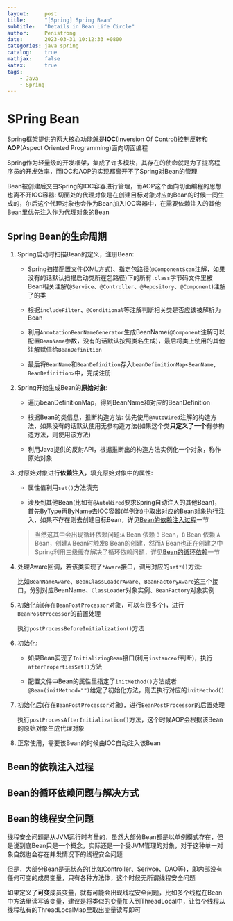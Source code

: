 ```yaml
---
layout:     post
title:      "[Spring] Spring Bean"
subtitle:   "Details in Bean Life Circle"
author:     Penistrong
date:       2023-03-31 10:12:33 +0800
categories: java spring
catalog:    true
mathjax:    false
katex:      true
tags:
    - Java
    - Spring
---
```


# SPring Bean

Spring框架提供的两大核心功能就是**IOC**(Inversion Of Control)控制反转和**AOP**(Aspect Oriented Programming)面向切面编程

Spring作为轻量级的开发框架，集成了许多模块，其存在的使命就是为了提高程序员的开发效率，而IOC和AOP的实现都离开不了Spring对Bean的管理

Bean被创建后交由Spring的IOC容器进行管理，而AOP这个面向切面编程的思想也离不开IOC容器: 切面处的代理对象是在创建目标对象对应的Bean的时候一同生成的，尔后这个代理对象也会作为Bean加入IOC容器中，在需要依赖注入的其他Bean里优先注入作为代理对象的Bean

## Spring Bean的生命周期

1. Spring启动时扫描Bean的定义，注册Bean:

   - Spring扫描配置文件(XML方式)、指定包路径(`@ComponentScan`注解，如果没有的话默认扫描启动类所在包路径)下的所有`.class`字节码文件里被Bean相关注解(`@Service`、`@Controller`、`@Repository`、`@Component`)注解了的类

   - 根据`includeFilter`、`@Conditional`等注解判断相关类是否应该被解析为Bean

   - 利用`AnnotationBeanNameGenerator`生成BeanName(`@Component`注解可以配置`BeanName`参数，没有的话默认按照类名生成)，最后将类上使用的其他注解赋值给`BeanDefinition`

   - 最后将`BeanName`和`BeanDefinition`存入`beanDefinitionMap<BeanName, BeanDefinition>`中，完成注册

2. Spring开始生成Bean的**原始对象**:

   - 遍历beanDefinitionMap，得到BeanName和对应的BeanDefinition

   - 根据Bean的类信息，推断构造方法: 优先使用`@AutoWired`注解的构造方法，如果没有的话默认使用无参构造方法(如果这个类**只定义了一个**有参构造方法，则使用该方法)

   - 利用Java提供的反射API，根据推断出的构造方法实例化一个对象，称作原始对象

3. 对原始对象进行**依赖注入**，填充原始对象中的属性:

   - 属性值利用`set()`方法填充

   - 涉及到其他Bean(比如有`@AutoWired`要求Spring自动注入的其他Bean)，首先ByType再ByName去IOC容器(单例池)中取出对应的Bean对象执行注入，如果不存在则去创建目标Bean，详见[Bean的依赖注入过程](#bean的依赖注入过程)一节
  
   > 当然这其中会出现循环依赖问题:`A` Bean 依赖 `B` Bean，`B` Bean 依赖 `A` Bean，创建`A` Bean时触发`B` Bean的创建，然而`A` Bean也正在创建之中
   > Spring利用三级缓存解决了循环依赖问题，详见[Bean的循环依赖](#bean的循环依赖问题与解决方式)一节

4. 处理Aware回调，若该类实现了`*Aware`接口，调用对应的`set*()`方法:

   比如`BeanNameAware`、`BeanClassLoaderAware`、`BeanFactoryAware`这三个接口，分别对应BeanName、`ClassLoader`对象实例、`BeanFactory`对象实例

5. 初始化前(存在`BeanPostProcessor`对象，可以有很多个)，进行`BeanPostProcessor`的前置处理

   执行`postProcessBeforeInitialization()`方法

6. 初始化:

   - 如果Bean实现了`InitializingBean`接口(利用`instanceof`判断)，执行`afterPropertiesSet()`方法

   - 配置文件中Bean的属性里指定了`initMethod()`方法或者`@Bean(initMethod="")`给定了初始化方法，则去执行对应的`initMethod()`

7. 初始化后(存在`BeanPostProcessor`对象)，进行`BeanPostProcessor`的后置处理

   执行`postProcessAfterInitialization()`方法，这个时候AOP会根据该Bean的原始对象生成代理对象

8. 正常使用，需要该Bean的时候由IOC自动注入该Bean

## Bean的依赖注入过程

## Bean的循环依赖问题与解决方式

## Bean的线程安全问题

线程安全问题是从JVM运行时考量的，虽然大部分Bean都是以单例模式存在，但是说到底Bean只是一个概念，实际还是一个受JVM管理的对象，对于这种单一对象自然也会存在并发情况下的线程安全问题

但是，大部分Bean是无状态的(比如Controller、Serivce、DAO等)，即内部没有任何可变的成员变量，只有各种方法体，这个时候无所谓线程安全问题

如果定义了**可变**成员变量，就有可能会出现线程安全问题，比如多个线程在Bean中方法里读写该变量，建议是将类似的变量加入到ThreadLocal中，让每个线程从线程私有的ThreadLocalMap里取出变量读写即可
